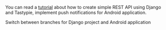 
You can read a <a href="http://diurnal-blogger.herokuapp.com/2015/2/how-send-notifications-android-using-tas/">tutorial</a> about how to create simple REST API using Django and Tastypie, implement push notifications for Android application. 

Switch between branches for Django project and Android application
